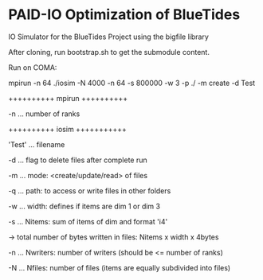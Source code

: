 # PAID-IO Optimization of BlueTides

IO Simulator for the BlueTides Project using the bigfile library

After cloning, run bootstrap.sh to get the submodule content.

Run on COMA:

mpirun -n 64 ./iosim -N 4000 -n 64 -s 800000 -w 3 -p ./ -m create -d Test

++++++++++ mpirun ++++++++++

 -n ... number of ranks

++++++++++ iosim +++++++++++

 'Test' ... filename
 
 -d ... flag to delete files after complete run
 
 -m ... mode: <create/update/read> of files
 
 -q ... path: to access or write files in other folders
 
 -w ... width: defines if items are dim 1 or dim 3
 
 -s ... Nitems: sum of items of dim <width> and format 'i4'
 
 -> total number of bytes written in files: Nitems x width x 4bytes
 
 -n ... Nwriters: number of writers (should be <= number of ranks)
 
 -N ... Nfiles: number of files (items are equally subdivided into files)

